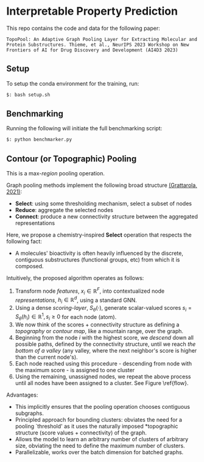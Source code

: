 # Interpretable Property Prediction

This repo contains the code and data for the following paper:

```
TopoPool: An Adaptive Graph Pooling Layer for Extracting Molecular and Protein Substructures. Thieme, et al., NeurIPS 2023 Workshop on New Frontiers of AI for Drug Discovery and Development (AI4D3 2023)
```

## Setup

To setup the conda environment for the training, run:

```bash
$: bash setup.sh
```

## Benchmarking

Running the following will initiate the full benchmarking script:

```bash
$: python benchmarker.py
```


## Contour (or Topographic) Pooling

This is a max-*region* pooling operation.

Graph pooling methods implement the following broad structure [(Grattarola, 2021)](https://arxiv.org/abs/2110.05292):

- **Select**: using some thresholding mechanism, select a subset of nodes
- **Reduce**: aggregate the selected nodes
- **Connect**: produce a new connectivity structure between the aggregated representations

Here, we propose a chemistry-inspired **Select** operation that respects the following fact: 

- A molecules' bioactivity is often heavily influenced by the discrete, contiguous substructures (functional groups, etc) from which it is composed.

Intuitively, the proposed algorithm operates as follows:

1. Transform node *features*, $x_i \in \mathbb{R}^F$, into contextualized node *representations*, $h_i \in \mathbb{R}^d$, using a standard GNN.
2. Using a dense *scoring-layer*, $S_{\theta}(\cdot)$, generate scalar-valued scores $s_i = S_{\theta}(h_i) \in \mathbb{R}^1, s_i  \geq  0$ for each node (atom).
3. We now think of the scores + connectivity structure as defining a *topography* or *contour map*, like a mountain range, over the graph.
4. Beginning from the node $i$ with the highest score, we *descend* down all possible paths, defined by the connectivity structure, until we reach *the bottom of a valley* (any valley, where the next neighbor's score is higher than the current node's).
5. Each node reached using this procedure - descending from node with the maximum score - is assigned to one cluster
6. Using the remaining, unassigned nodes, we repeat the above process until all nodes have been assigned to a cluster. See Figure \ref{flow}.

Advantages: 

- This implicitly ensures that the pooling operation chooses contiguous subgraphs.
- Principled approach for bounding clusters: obviates the need for a pooling `threshold' as it uses the naturally imposed *topographic structure (score values + connectivity) of the graph.
- Allows the model to learn an arbitrary number of clusters of arbitrary size, obviating the need to define the maximum number of clusters.
- Parallelizable, works over the batch dimension for batched graphs.
